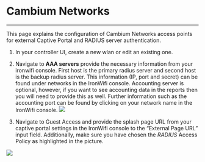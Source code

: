 # **Cambium Networks**

---

This page explains the configuration of Cambium Networks access points for external Captive  Portal and RADIUS server authentication.

1. In your controller UI, create a new wlan or edit an existing one.
2. Navigate to **AAA servers** provide the necessary information from your ironwifi console. First host is the primary radius server and second host is the backup radius server. This information (IP, port and secret) can be found under networks in the IronWifi console.  Accounting server is optional, however, if you want to see accounting data in the reports then you will need to provide this as well. Further information such as the accounting port can be found by clicking on your network name in the IronWifi console.
![](https://raw.githubusercontent.com/IronWifi/docs/master/configuration-guides/cambium/cambium1.png)

3. Navigate to Guest Access and provide the splash page URL from your captive portal settings in the IronWifi console to the “External Page URL” input field. Additionally, make sure you have chosen the _RADIUS_ Access Policy as highlighted in the picture.

![](https://raw.githubusercontent.com/IronWifi/docs/master/configuration-guides/cambium/cambium2.jpg)
